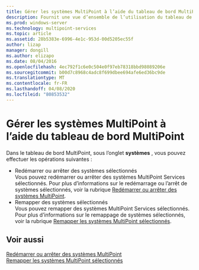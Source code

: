 ```yaml
---
title: Gérer les systèmes MultiPoint à l’aide du tableau de bord MultiPoint
description: Fournit une vue d’ensemble de l’utilisation du tableau de bord MultiPoint
ms.prod: windows-server
ms.technology: multipoint-services
ms.topic: article
ms.assetid: 28b5383e-6996-4e1c-953d-00d5205ec55f
author: lizap
manager: dongill
ms.author: elizapo
ms.date: 08/04/2016
ms.openlocfilehash: 4ec792f1c6e0c504e0f97eb78318bbd98089206e
ms.sourcegitcommit: b00d7c8968c4adc8f699dbee694afe6ed36bc9de
ms.translationtype: MT
ms.contentlocale: fr-FR
ms.lasthandoff: 04/08/2020
ms.locfileid: "80853532"
---
```

# <a name="manage-multipoint-systems-using-multipoint-dashboard"></a>Gérer les systèmes MultiPoint à l’aide du tableau de bord MultiPoint
Dans le tableau de bord MultiPoint, sous l’onglet **systèmes** , vous pouvez effectuer les opérations suivantes :  
  
- Redémarrer ou arrêter des systèmes sélectionnés  
Vous pouvez redémarrer ou arrêter des systèmes MultiPoint Services sélectionnés. Pour plus d’informations sur le redémarrage ou l’arrêt de systèmes sélectionnés, voir la rubrique [Redémarrer ou arrêter des systèmes MultiPoint](Restart-or-Shut-Down-MultiPoint-Systems.md).   
- Remapper des systèmes sélectionnés  
Vous pouvez remapper des systèmes MultiPoint Services sélectionnés. Pour plus d’informations sur le remappage de systèmes sélectionnés, voir la rubrique [Remapper les systèmes MultiPoint sélectionnés](Remap-Selected-MultiPoint-Systems.md).  
  
## <a name="see-also"></a>Voir aussi  
[Redémarrer ou arrêter des systèmes MultiPoint](Restart-or-Shut-Down-MultiPoint-Systems.md)  
[Remapper les systèmes MultiPoint sélectionnés](Remap-Selected-MultiPoint-Systems.md)  